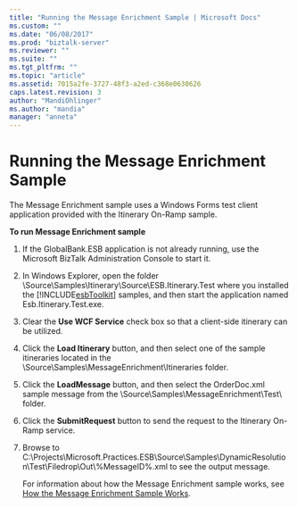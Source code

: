 ```yaml
---
title: "Running the Message Enrichment Sample | Microsoft Docs"
ms.custom: ""
ms.date: "06/08/2017"
ms.prod: "biztalk-server"
ms.reviewer: ""
ms.suite: ""
ms.tgt_pltfrm: ""
ms.topic: "article"
ms.assetid: 7015a2fe-3727-48f3-a2ed-c368e0630626
caps.latest.revision: 3
author: "MandiOhlinger"
ms.author: "mandia"
manager: "anneta"
---
```

# Running the Message Enrichment Sample
The Message Enrichment sample uses a Windows Forms test client application provided with the Itinerary On-Ramp sample.  
  
 **To run Message Enrichment sample**  
  
1. If the GlobalBank.ESB application is not already running, use the Microsoft BizTalk Administration Console to start it.  
  
2. In Windows Explorer, open the folder \Source\Samples\Itinerary\Source\ESB.Itinerary.Test where you installed the [!INCLUDE[esbToolkit](../includes/esbtoolkit-md.md)] samples, and then start the application named Esb.Itinerary.Test.exe.  
  
3. Clear the **Use WCF Service** check box so that a client-side itinerary can be utilized.  
  
4. Click the **Load Itinerary** button, and then select one of the sample itineraries located in the \Source\Samples\MessageEnrichment\Itineraries folder.  
  
5. Click the **LoadMessage** button, and then select the OrderDoc.xml sample message from the \Source\Samples\MessageEnrichment\Test\ folder.  
  
6. Click the **SubmitRequest** button to send the request to the Itinerary On-Ramp service.  
  
7. Browse to C:\Projects\Microsoft.Practices.ESB\Source\Samples\DynamicResolution\Test\Filedrop\Out\\%MessageID%.xml to see the output message.  
  
   For information about how the Message Enrichment sample works, see [How the Message Enrichment Sample Works](../esb-toolkit/how-the-message-enrichment-sample-works.md).
